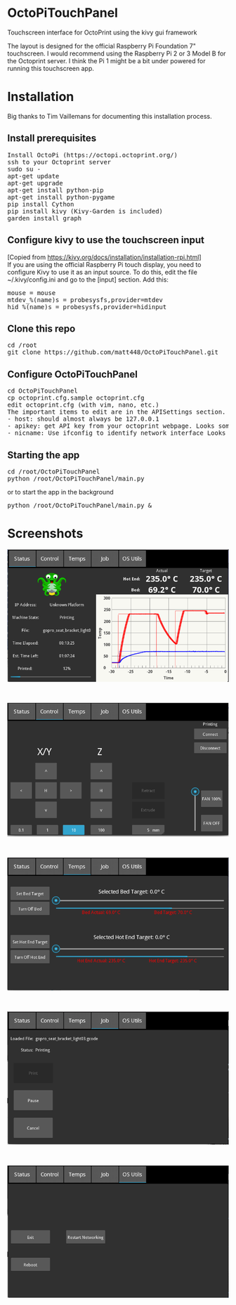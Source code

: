 # OctoPiTouchPanel
Touchscreen interface for OctoPrint using the kivy gui framework

The layout is designed for the official Raspberry Pi Foundation 7" touchscreen. I would recommend using the Raspberry Pi 2 or 3 Model B for the Octoprint server. I think the Pi 1 might be a bit under powered for running this touchscreen app.

# Installation
Big thanks to Tim Vaillemans for documenting this installation process.
## Install prerequisites
<pre>
Install OctoPi (https://octopi.octoprint.org/)
ssh to your Octoprint server
sudo su -
apt-get update
apt-get upgrade
apt-get install python-pip
apt-get install python-pygame
pip install Cython
pip install kivy (Kivy-Garden is included)
garden install graph
</pre>

## Configure kivy to use the touchscreen input
[Copied from https://kivy.org/docs/installation/installation-rpi.html]<br>
If you are using the official Raspberry Pi touch display, you need to configure Kivy to use it as an input source. To do this, edit the file ~/.kivy/config.ini and go to the [input] section. Add this:
<pre>
mouse = mouse
mtdev_%(name)s = probesysfs,provider=mtdev
hid_%(name)s = probesysfs,provider=hidinput
</pre>

## Clone this repo
<pre>
cd /root
git clone https://github.com/matt448/OctoPiTouchPanel.git
</pre>

## Configure OctoPiTouchPanel
<pre>
cd OctoPiTouchPanel
cp octoprint.cfg.sample octoprint.cfg
edit octoprint.cfg (with vim, nano, etc.)
The important items to edit are in the APISettings section.
- host: should almost always be 127.0.0.1
- apikey: get API key from your octoprint webpage. Looks something like AADDEEDD0BA48F891F3966F856765FB
- nicname: Use ifconfig to identify network interface Looks something like eth0 or wlan0
</pre>

## Starting the app
<pre>
cd /root/OctoPiTouchPanel
python /root/OctoPiTouchPanel/main.py
</pre>
or to start the app in the background
<pre>
python /root/OctoPiTouchPanel/main.py &
</pre>

# Screenshots

 ![screenshot](pics/screenshot_status.png)

 <br>

  ![screenshot_control](pics/screenshot_control.png)

  <br>

  ![screenshot_temps](pics/screenshot_temps.png)

  <br>

  ![screenshot_temps](pics/screenshot_job.png)

  <br>

  ![screenshot_temps](pics/screenshot_osutils.png)
